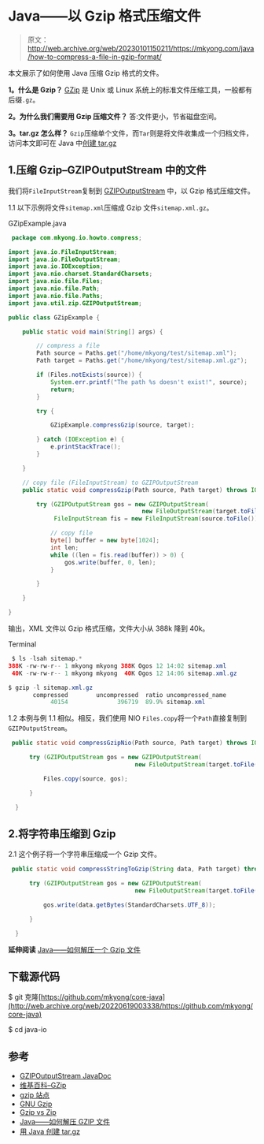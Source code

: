# Java——以 Gzip 格式压缩文件

> 原文：<http://web.archive.org/web/20230101150211/https://mkyong.com/java/how-to-compress-a-file-in-gzip-format/>

本文展示了如何使用 Java 压缩 Gzip 格式的文件。

**1。什么是 Gzip？**
[GZip](http://web.archive.org/web/20220619003338/https://en.wikipedia.org/wiki/Gzip) 是 Unix 或 Linux 系统上的标准文件压缩工具，一般都有后缀`.gz`。

**2。为什么我们需要用 Gzip 压缩文件？**
答:文件更小，节省磁盘空间。

**3。tar.gz 怎么样？**
`Gzip`压缩单个文件，而`Tar`则是将文件收集成一个归档文件，访问本文即可在 Java 中[创建 tar.gz](/web/20220619003338/https://mkyong.com/java/how-to-create-tar-gz-in-java/)

## 1.压缩 Gzip–GZIPOutputStream 中的文件

我们将`FileInputStream`复制到 [GZIPOutputStream](http://web.archive.org/web/20220619003338/https://docs.oracle.com/en/java/javase/11/docs/api/java.base/java/util/zip/GZIPOutputStream.html) 中，以 Gzip 格式压缩文件。

1.1 以下示例将文件`sitemap.xml`压缩成 Gzip 文件`sitemap.xml.gz`。

GZipExample.java

```java
 package com.mkyong.io.howto.compress;

import java.io.FileInputStream;
import java.io.FileOutputStream;
import java.io.IOException;
import java.nio.charset.StandardCharsets;
import java.nio.file.Files;
import java.nio.file.Path;
import java.nio.file.Paths;
import java.util.zip.GZIPOutputStream;

public class GZipExample {

    public static void main(String[] args) {

        // compress a file
        Path source = Paths.get("/home/mkyong/test/sitemap.xml");
        Path target = Paths.get("/home/mkyong/test/sitemap.xml.gz");

        if (Files.notExists(source)) {
            System.err.printf("The path %s doesn't exist!", source);
            return;
        }

        try {

            GZipExample.compressGzip(source, target);

        } catch (IOException e) {
            e.printStackTrace();
        }

    }

    // copy file (FileInputStream) to GZIPOutputStream
    public static void compressGzip(Path source, Path target) throws IOException {

        try (GZIPOutputStream gos = new GZIPOutputStream(
                                      new FileOutputStream(target.toFile()));
             FileInputStream fis = new FileInputStream(source.toFile())) {

            // copy file
            byte[] buffer = new byte[1024];
            int len;
            while ((len = fis.read(buffer)) > 0) {
                gos.write(buffer, 0, len);
            }

        }

    }

} 
```

输出，XML 文件以 Gzip 格式压缩，文件大小从 388k 降到 40k。

Terminal

```java
 $ ls -lsah sitemap.*
388K -rw-rw-r-- 1 mkyong mkyong 388K Ogos 12 14:02 sitemap.xml
 40K -rw-rw-r-- 1 mkyong mkyong  40K Ogos 12 14:06 sitemap.xml.gz

$ gzip -l sitemap.xml.gz
       compressed        uncompressed  ratio uncompressed_name
            40154              396719  89.9% sitemap.xml 
```

1.2 本例与例 1.1 相似。相反，我们使用 NIO `Files.copy`将一个`Path`直接复制到`GZIPOutputStream`。

```java
 public static void compressGzipNio(Path source, Path target) throws IOException {

      try (GZIPOutputStream gos = new GZIPOutputStream(
                                    new FileOutputStream(target.toFile()))) {

          Files.copy(source, gos);

      }

  } 
```

## 2.将字符串压缩到 Gzip

2.1 这个例子将一个字符串压缩成一个 Gzip 文件。

```java
 public static void compressStringToGzip(String data, Path target) throws IOException {

      try (GZIPOutputStream gos = new GZIPOutputStream(
                                    new FileOutputStream(target.toFile()))) {

          gos.write(data.getBytes(StandardCharsets.UTF_8));

      }

  } 
```

**延伸阅读**
[Java——如何解压一个 Gzip 文件](/web/20220619003338/https://mkyong.com/java/how-to-decompress-file-from-gzip-file/)

## 下载源代码

$ git 克隆[https://github.com/mkyong/core-java](http://web.archive.org/web/20220619003338/https://github.com/mkyong/core-java)

$ cd java-io

## 参考

*   [GZIPOutputStream JavaDoc](http://web.archive.org/web/20220619003338/https://docs.oracle.com/en/java/javase/11/docs/api/java.base/java/util/zip/GZIPOutputStream.html)
*   [维基百科–GZip](http://web.archive.org/web/20220619003338/https://en.wikipedia.org/wiki/Gzip)
*   [gzip 站点](http://web.archive.org/web/20220619003338/http://www.gzip.org/)
*   [GNU Gzip](http://web.archive.org/web/20220619003338/https://www.gnu.org/software/gzip/)
*   [Gzip vs Zip](http://web.archive.org/web/20220619003338/https://nixcp.com/gzip-vs-zip-differences/)
*   [Java——如何解压 GZIP 文件](/web/20220619003338/https://mkyong.com/java/how-to-decompress-file-from-gzip-file/)
*   [用 Java 创建 tar.gz](/web/20220619003338/https://mkyong.com/java/how-to-create-tar-gz-in-java/)

<input type="hidden" id="mkyong-current-postId" value="3015">